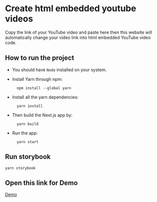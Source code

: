 # Create html embedded youtube videos

Copy the link of your YouTube video and paste here
then this website will automatically change your video link into html embedded YouTube video code.

## How to run the project

- You should have `Node` installed on your system.
- Install Yarn through npm:

        npm install --global yarn

- Install all the yarn dependencies:

        yarn install

- Then build the Next.js app by:

        yarn build

- Run the app:

        yarn start

## Run storybook

`yarn storybook`

## Open this link for Demo

[Demo](https://sopiler.netlify.app/)
